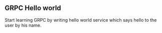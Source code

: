 ## GRPC Hello world

Start learning GRPC by writing hello world service which says hello to the user by his name.